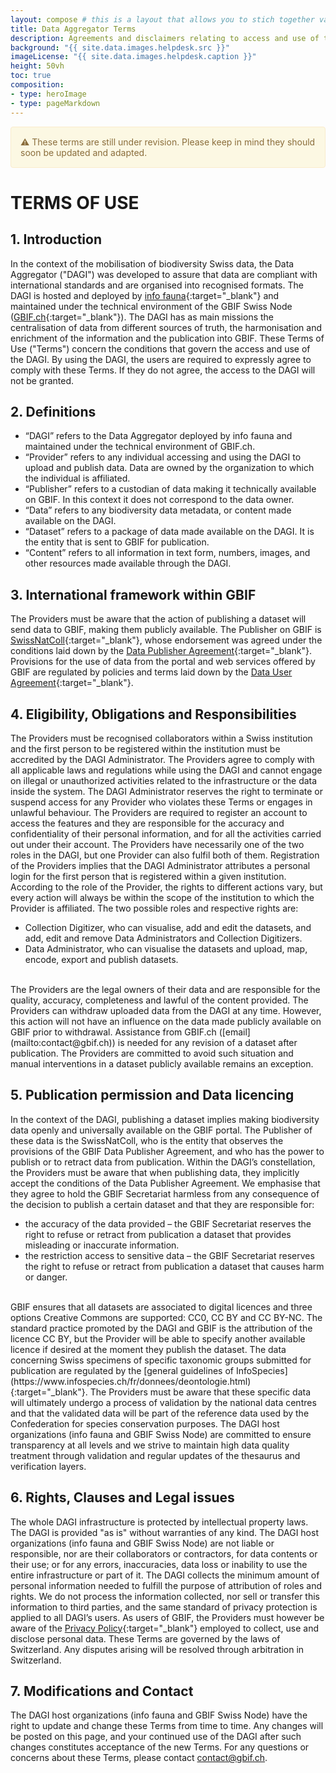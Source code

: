 ```yaml
---
layout: compose # this is a layout that allows you to stich together various predefined blocks that comes with the the,e
title: Data Aggregator Terms
description: Agreements and disclaimers relating to access and use of the Data Aggregator for biodiversity Swiss data 
background: "{{ site.data.images.helpdesk.src }}"
imageLicense: "{{ site.data.images.helpdesk.caption }}"
height: 50vh
toc: true
composition:
- type: heroImage
- type: pageMarkdown
---
```


<div style="padding: 15px; border: 1px solid transparent; border-color: transparent; margin-bottom: 20px; border-radius: 4px; color: #8a6d3b;; background-color: #fcf8e3; border-color: #faebcc;">
⚠️ These terms are still under revision. Please keep in mind they should soon be updated and adapted.
</div>

# TERMS OF USE

## 1. Introduction

In the context of the mobilisation of biodiversity Swiss data, the Data Aggregator ("DAGI") was developed to assure that data are compliant with international standards and are organised into recognised formats. The DAGI is hosted and deployed by [info fauna](https://www.infofauna.ch/){:target="_blank"} and maintained under the technical environment of the GBIF Swiss Node ([GBIF.ch](https://www.gbif.org/country/CH/summary){:target="_blank"}). The DAGI has as main missions the centralisation of data from different sources of truth, the harmonisation and enrichment of the information and the publication into GBIF.
These Terms of Use ("Terms") concern the conditions that govern the access and use of the DAGI. By using the DAGI, the users are required to expressly agree to comply with these Terms. If they do not agree, the access to the DAGI will not be granted.

## 2. Definitions

- “DAGI” refers to the Data Aggregator deployed by info fauna and maintained under the technical environment of GBIF.ch.
- “Provider” refers to any individual accessing and using the DAGI to upload and publish data. Data are owned by the organization to which the individual is affiliated.
- “Publisher” refers to a custodian of data making it technically available on GBIF. In this context it does not correspond to the data owner.
- “Data” refers to any biodiversity data metadata, or content made available on the DAGI.
- “Dataset” refers to a package of data made available on the DAGI. It is the entity that is sent to GBIF for publication.
- “Content” refers to all information in text form, numbers, images, and other resources made available through the DAGI.

## 3. International framework within GBIF

The Providers must be aware that the action of publishing a dataset will send data to GBIF, making them publicly available. The Publisher on GBIF is [SwissNatColl](https://www.gbif.org/publisher/9661d20d-86b6-4485-8948-f3c86b022fa7){:target="_blank"}, whose endorsement was agreed under the conditions laid down by the [Data Publisher Agreement](https://www.gbif.org/terms/data-publisher){:target="_blank"}.
Provisions for the use of data from the portal and web services offered by GBIF are regulated by policies and terms laid down by the [Data User Agreement](https://www.gbif.org/terms/data-user){:target="_blank"}.


## 4. Eligibility, Obligations and Responsibilities

The Providers must be recognised collaborators within a Swiss institution and the first person to be registered within the institution must be accredited by the DAGI Administrator. The Providers agree to comply with all applicable laws and regulations while using the DAGI and cannot engage on illegal or unauthorized activities related to the infrastructure or the data inside the system. The DAGI Administrator reserves the right to terminate or suspend access for any Provider who violates these Terms or engages in unlawful behaviour.
The Providers are required to register an account to access the features and they are responsible for the accuracy and confidentiality of their personal information, and for all the activities carried out under their account. The Providers have necessarily one of the two roles in the DAGI, but one Provider can also fulfil both of them. Registration of the Providers implies that the DAGI Administrator attributes a personal login for the first person that is registered within a given institution. According to the role of the Provider, the rights to different actions vary, but every action will always be within the scope of the institution to which the Provider is affiliated. The two possible roles and respective rights are:
- Collection Digitizer, who can visualise, add and edit the datasets, and add, edit and remove Data Administrators and Collection Digitizers.
- Data Administrator, who can visualise the datasets and upload, map, encode, export and publish datasets.

<br>
The Providers are the legal owners of their data and are responsible for the quality, accuracy, completeness and lawful of the content provided. The Providers can withdraw uploaded data from the DAGI at any time. However, this action will not have an influence on the data made publicly available on GBIF prior to withdrawal. Assistance from GBIF.ch ([email](mailto:contact@gbif.ch)) is needed for any revision of a dataset after publication. The Providers are committed to avoid such situation and manual interventions in a dataset publicly available remains an exception.

## 5. Publication permission and Data licencing

In the context of the DAGI, publishing a dataset implies making biodiversity data openly and universally available on the GBIF portal. The Publisher of these data is the SwissNatColl, who is the entity that observes the provisions of the GBIF Data Publisher Agreement, and who has the power to publish or to retract data from publication.
Within the DAGI’s constellation, the Providers must be aware that when publishing data, they implicitly accept the conditions of the Data Publisher Agreement. We emphasise that they agree to hold the GBIF Secretariat harmless from any consequence of the decision to publish a certain dataset and that they are responsible for: 
- the accuracy of the data provided – the GBIF Secretariat reserves the right to refuse or retract from publication a dataset that provides misleading or inaccurate information.
- the restriction access to sensitive data – the GBIF Secretariat reserves the right to refuse or retract from publication a dataset that causes harm or danger.

<br>
GBIF ensures that all datasets are associated to digital licences and three options Creative Commons are supported: CC0, CC BY and CC BY-NC. The standard practice promoted by the DAGI and GBIF is the attribution of the licence CC BY, but the Provider will be able to specify another available licence if desired at the moment they publish the dataset.
The data concerning Swiss specimens of specific taxonomic groups submitted for publication are regulated by the [general guidelines of InfoSpecies](https://www.infospecies.ch/fr/donnees/deontologie.html){:target="_blank"}. The Providers must be aware that these specific data will ultimately undergo a process of validation by the national data centres and that the validated data will be part of the reference data used by the Confederation for species conservation purposes.
The DAGI host organizations (info fauna and GBIF Swiss Node) are committed to ensure transparency at all levels and we strive to maintain high data quality treatment through validation and regular updates of the thesaurus and verification layers.


## 6. Rights, Clauses and Legal issues

The whole DAGI infrastructure is protected by intellectual property laws. The DAGI is provided "as is" without warranties of any kind.
The DAGI host organizations (info fauna and GBIF Swiss Node) are not liable or responsible, nor are their collaborators or contractors, for data contents or their use; or for any errors, inaccuracies, data loss or inability to use the entire infrastructure or part of it.
The DAGI collects the minimum amount of personal information needed to fulfill the purpose of attribution of roles and rights. We do not process the information collected, nor sell or transfer this information to third parties, and the same standard of privacy protection is applied to all DAGI’s users. As users of GBIF, the Providers must however be aware of the [Privacy Policy](https://www.gbif.org/en/terms/privacy-policy){:target="_blank"} employed to collect, use and disclose personal data.
These Terms are governed by the laws of Switzerland. Any disputes arising will be resolved through arbitration in Switzerland.


## 7. Modifications and Contact
The DAGI host organizations (info fauna and GBIF Swiss Node) have the right to update and change these Terms from time to time. Any changes will be posted on this page, and your continued use of the DAGI after such changes constitutes acceptance of the new Terms.
For any questions or concerns about these Terms, please contact [contact@gbif.ch](mailto:contact@gbif.ch).


<html lang="en">
<head>
  <meta charset="UTF-8">
  <meta name="viewport" content="width=device-width, initial-scale=1.0">
  <title>Back to Top Button</title>
  <style>
    /* Style for the Back to Top Button */
    #back-to-top {
      position: fixed;
      bottom: 40px;
      right: 120px;
      display: none;
      background-color: #fa5e97;
      color: white;
      text-align: center;
      padding: 5px;
      border-radius: 5px;
      font-size: 18px;
      cursor: pointer;
      z-index: 1000;
      width: 70px; /* Width for the rectangle */
      height: 50px; /* Height for the rectangle */
      line-height: 40px;
    }

    #back-to-top:hover {
      background-color: #fa5e97;
    }
  </style>
</head>

<body>

  <!-- Back to Top Button -->
  <a id="back-to-top" href="#" title="Back to top">Up</a>

  <script>
    // Show or hide the button when scrolling
    window.onscroll = function() {
      scrollFunction();
    };

    function scrollFunction() {
      var backToTopButton = document.getElementById("back-to-top");
      if (document.body.scrollTop > 20 || document.documentElement.scrollTop > 20) {
        backToTopButton.style.display = "block";
      } else {
        backToTopButton.style.display = "none";
      }
    }

    // Scroll to the top when the button is clicked
    document.getElementById("back-to-top").addEventListener("click", function(event) {
      event.preventDefault();
      document.body.scrollTop = 0; // For Safari
      document.documentElement.scrollTop = 0; // For Chrome, Firefox, IE, and Opera
    });
  </script>

</body>
</html>

